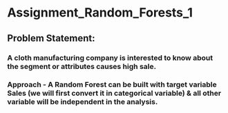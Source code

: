 # Assignment_Random_Forests_1

## Problem Statement:

### A cloth manufacturing company is interested to know about the segment or attributes causes high sale. 

### Approach - A Random Forest can be built with target variable Sales (we will first convert it in categorical variable) & all other variable will be independent in the analysis. 
